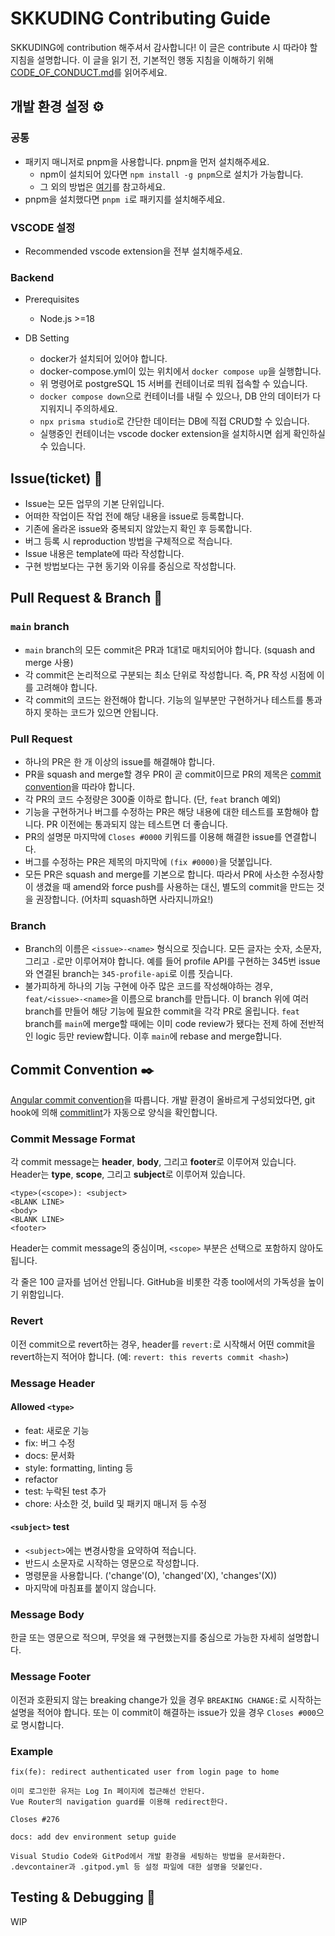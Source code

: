# SKKUDING Contributing Guide

SKKUDING에 contribution 해주셔서 감사합니다! 이 글은 contribute 시 따라야 할 지침을 설명합니다. 이 글을 읽기 전, 기본적인 행동 지침을 이해하기 위해 [CODE_OF_CONDUCT.md](CODE_OF_CONDUCT.md)를 읽어주세요.

## 개발 환경 설정 ⚙️

### 공통
- 패키지 매니저로 pnpm을 사용합니다. pnpm을 먼저 설치해주세요.
  - npm이 설치되어 있다면 `npm install -g pnpm`으로 설치가 가능합니다.
  - 그 외의 방법은 [여기](https://pnpm.io/ko/installation)를 참고하세요.
- pnpm을 설치했다면 `pnpm i`로 패키지를 설치해주세요.

### VSCODE 설정
- Recommended vscode extension을 전부 설치해주세요.

### Backend
- Prerequisites
  - Node.js >=18

- DB Setting
  - docker가 설치되어 있어야 합니다.
  - docker-compose.yml이 있는 위치에서 `docker compose up`을 실행합니다.
  - 위 명령어로 postgreSQL 15 서버를 컨테이너로 띄워 접속할 수 있습니다.
  - `docker compose down`으로 컨테이너를 내릴 수 있으나, DB 안의 데이터가 다 지워지니 주의하세요.
  - `npx prisma studio`로 간단한 데이터는 DB에 직접 CRUD할 수 있습니다.
  - 실행중인 컨테이너는 vscode docker extension을 설치하시면 쉽게 확인하실 수 있습니다.



## Issue(ticket) 🎫

- Issue는 모든 업무의 기본 단위입니다.
- 어떠한 작업이든 작업 전에 해당 내용을 issue로 등록합니다.
- 기존에 올라온 issue와 중복되지 않았는지 확인 후 등록합니다.
- 버그 등록 시 reproduction 방법을 구체적으로 적습니다.
- Issue 내용은 template에 따라 작성합니다.
- 구현 방법보다는 구현 동기와 이유를 중심으로 작성합니다.

## <a name="pr-and-branch"></a> Pull Request & Branch 🌲

### `main` branch

- `main` branch의 모든 commit은 PR과 1대1로 매치되어야 합니다. (squash and merge 사용)
- 각 commit은 논리적으로 구분되는 최소 단위로 작성합니다. 즉, PR 작성 시점에 이를 고려해야 합니다.
- 각 commit의 코드는 완전해야 합니다. 기능의 일부분만 구현하거나 테스트를 통과하지 못하는 코드가 있으면 안됩니다.

### Pull Request

- 하나의 PR은 한 개 이상의 issue를 해결해야 합니다.
- PR을 squash and merge할 경우 PR이 곧 commit이므로 PR의 제목은 [commit convention](#commit-convention)을 따라야 합니다.
- 각 PR의 코드 수정량은 300줄 이하로 합니다. (단, `feat` branch 예외)
- 기능을 구현하거나 버그를 수정하는 PR은 해당 내용에 대한 테스트를 포함해야 합니다. PR 이전에는 통과되지 않는 테스트면 더 좋습니다.
- PR의 설명문 마지막에 `Closes #0000` 키워드를 이용해 해결한 issue를 연결합니다.
- 버그를 수정하는 PR은 제목의 마지막에 `(fix #0000)`을 덧붙입니다.
- 모든 PR은 squash and merge를 기본으로 합니다. 따라서 PR에 사소한 수정사항이 생겼을 때 amend와 force push를 사용하는 대신, 별도의 commit을 만드는 것을 권장합니다. (어차피 squash하면 사라지니까요!)

### Branch

- Branch의 이름은 `<issue>-<name>` 형식으로 짓습니다. 모든 글자는 숫자, 소문자, 그리고 `-`로만 이루어져야 합니다. 예를 들어 profile API를 구현하는 345번 issue와 연결된 branch는 `345-profile-api`로 이름 짓습니다.
- 불가피하게 하나의 기능 구현에 아주 많은 코드를 작성해야하는 경우, `feat/<issue>-<name>`을 이름으로 branch를 만듭니다. 이 branch 위에 여러 branch를 만들어 해당 기능에 필요한 commit을 각각 PR로 올립니다. `feat` branch를 `main`에 merge할 때에는 이미 code review가 됐다는 전제 하에 전반적인 logic 등만 review합니다. 이후 `main`에 rebase and merge합니다.

## <a name="commit-convention"></a> Commit Convention ✒️

[Angular commit convention](https://github.com/conventional-changelog/conventional-changelog/tree/master/packages/conventional-changelog-angular)을 따릅니다. 개발 환경이 올바르게 구성되었다면, git hook에 의해 [commitlint](https://github.com/conventional-changelog/commitlint)가 자동으로 양식을 확인합니다.

### Commit Message Format

각 commit message는 **header**, **body**, 그리고 **footer**로 이루어져 있습니다. Header는 **type**, **scope**, 그리고 **subject**로 이루어져 있습니다.

```
<type>(<scope>): <subject>
<BLANK LINE>
<body>
<BLANK LINE>
<footer>
```

Header는 commit message의 중심이며, `<scope>` 부분은 선택으로 포함하지 않아도 됩니다.

각 줄은 100 글자를 넘어선 안됩니다. GitHub을 비롯한 각종 tool에서의 가독성을 높이기 위함입니다.

### Revert

이전 commit으로 revert하는 경우, header를 `revert:`로 시작해서 어떤 commit을 revert하는지 적어야 합니다. (예: `revert: this reverts commit <hash>`)

### Message Header

#### Allowed `<type>`

- feat: 새로운 기능
- fix: 버그 수정
- docs: 문서화
- style: formatting, linting 등
- refactor
- test: 누락된 test 추가
- chore: 사소한 것, build 및 패키지 매니저 등 수정

#### `<subject>` test

- `<subject>`에는 변경사항을 요약하여 적습니다.
- 반드시 소문자로 시작하는 영문으로 작성합니다.
- 명령문을 사용합니다. ('change'(O), 'changed'(X), 'changes'(X))
- 마지막에 마침표를 붙이지 않습니다.

### Message Body

한글 또는 영문으로 적으며, 무엇을 왜 구현했는지를 중심으로 가능한 자세히 설명합니다.

### Message Footer

이전과 호환되지 않는 breaking change가 있을 경우 `BREAKING CHANGE:`로 시작하는 설명을 적어야 합니다. 또는 이 commit이 해결하는 issue가 있을 경우 `Closes #000`으로 명시합니다.

### Example

```
fix(fe): redirect authenticated user from login page to home

이미 로그인한 유저는 Log In 페이지에 접근해선 안된다.
Vue Router의 navigation guard를 이용해 redirect한다.

Closes #276
```

```
docs: add dev environment setup guide

Visual Studio Code와 GitPod에서 개발 환경을 세팅하는 방법을 문서화한다.
.devcontainer과 .gitpod.yml 등 설정 파일에 대한 설명을 덧붙인다.
```

## Testing & Debugging 🐞

WIP
